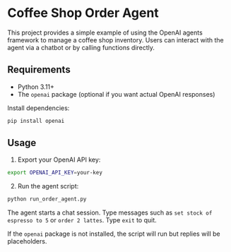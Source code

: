 # Coffee Shop Order Agent

This project provides a simple example of using the OpenAI agents framework to manage a coffee shop inventory. Users can interact with the agent via a chatbot or by calling functions directly.

## Requirements

- Python 3.11+
- The `openai` package (optional if you want actual OpenAI responses)

Install dependencies:

```bash
pip install openai
```

## Usage

1. Export your OpenAI API key:

```bash
export OPENAI_API_KEY=your-key
```

2. Run the agent script:

```bash
python run_order_agent.py
```

The agent starts a chat session. Type messages such as `set stock of espresso to 5` or `order 2 lattes`. Type `exit` to quit.

If the `openai` package is not installed, the script will run but replies will be placeholders.
